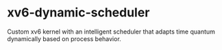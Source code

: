 # xv6-dynamic-scheduler
Custom xv6 kernel with an intelligent scheduler that adapts time quantum dynamically based on process behavior.
